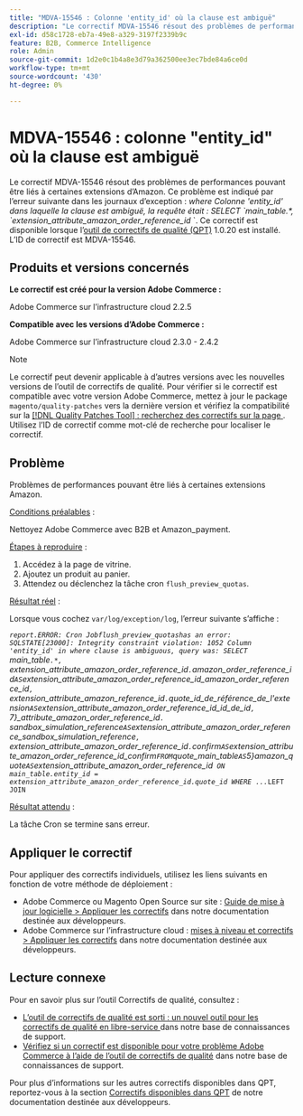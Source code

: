 ```yaml
---
title: "MDVA-15546 : Colonne 'entity_id' où la clause est ambiguë"
description: "Le correctif MDVA-15546 résout des problèmes de performances pouvant être liés à certaines extensions d’Amazon. Ce problème est indiqué par l’erreur suivante dans les journaux d’exception : *where*   *Colonne 'entity\_id' dans laquelle la clause est ambiguë, la requête était : SELECT \\`main\_table\\`.\\*, \\`extension\\_attribute\\_amazon\\_order\\_reference\\_id* \\`. Ce correctif est disponible lorsque l’[outil de correctifs de qualité (QPT)](/help/announcements/adobe-commerce-announcements/magento-quality-patches-released-new-tool-to-self-serve-quality-patches.md) 1.0.20 est installé. L’ID de correctif est MDVA-15546."
exl-id: d58c1728-eb7a-49e8-a329-3197f2339b9c
feature: B2B, Commerce Intelligence
role: Admin
source-git-commit: 1d2e0c1b4a8e3d79a362500ee3ec7bde84a6ce0d
workflow-type: tm+mt
source-wordcount: '430'
ht-degree: 0%

---
```


# MDVA-15546 : colonne &quot;entity_id&quot; où la clause est ambiguë

Le correctif MDVA-15546 résout des problèmes de performances pouvant être liés à certaines extensions d’Amazon. Ce problème est indiqué par l’erreur suivante dans les journaux d’exception : *where*   *Colonne &#39;entity\_id&#39; dans laquelle la clause est ambiguë, la requête était : SELECT \`main\_table\.\*, \`extension\_attribute\_amazon\_order\_reference\_id* \`. Ce correctif est disponible lorsque l’[outil de correctifs de qualité (QPT)](/help/announcements/adobe-commerce-announcements/magento-quality-patches-released-new-tool-to-self-serve-quality-patches.md) 1.0.20 est installé. L’ID de correctif est MDVA-15546.

## Produits et versions concernés

**Le correctif est créé pour la version Adobe Commerce :**

Adobe Commerce sur l’infrastructure cloud 2.2.5

**Compatible avec les versions d’Adobe Commerce :**

Adobe Commerce sur l’infrastructure cloud 2.3.0 - 2.4.2

>[!NOTE]
>
>Le correctif peut devenir applicable à d’autres versions avec les nouvelles versions de l’outil de correctifs de qualité. Pour vérifier si le correctif est compatible avec votre version Adobe Commerce, mettez à jour le package `magento/quality-patches` vers la dernière version et vérifiez la compatibilité sur la [[!DNL Quality Patches Tool] : recherchez des correctifs sur la page ](https://devdocs.magento.com/quality-patches/tool.html#patch-grid). Utilisez l’ID de correctif comme mot-clé de recherche pour localiser le correctif.

## Problème

Problèmes de performances pouvant être liés à certaines extensions Amazon.

<u>Conditions préalables</u> :

Nettoyez Adobe Commerce avec B2B et Amazon\_payment.

<u>Étapes à reproduire</u> :

1. Accédez à la page de vitrine.
1. Ajoutez un produit au panier.
1. Attendez ou déclenchez la tâche cron `flush_preview_quotas`.

<u>Résultat réel</u> :

Lorsque vous cochez `var/log/exception/log`, l’erreur suivante s’affiche :

*`report.ERROR: Cron Jobflush_preview_quotashas an error: SQLSTATE[23000]: Integrity constraint violation: 1052 Column 'entity_id' in where clause is ambiguous, query was: SELECT `main_table`.*, `extension_attribute_amazon_order_reference_id`.`amazon_order_reference_id` AS `extension_attribute_amazon_order_reference_id_amazon_order_reference_id`, `extension_attribute_amazon_reference_id`.`quote_id_de_référence_de_l&#39;extension` AS `extension_attribute_amazon_order_reference_id_id_de_id`, `7}_attribute_amazon_order_reference_id`.` sandbox_simulation_reference` AS `extension_attribute_amazon_order_reference_sandbox_simulation_reference`, `extension_attribute_amazon_order_reference_id`.`confirm` AS `extension_attribute_amazon_order_reference_id_confirm` FROM `quote_main_table` AS `5}amazon_quote` AS `extension_attribute_amazon_order_reference_id` ON main_table.entity_id = extension_attribute_amazon_order_reference_id.quote_id WHERE ...`*` LEFT JOIN `

<u>Résultat attendu</u> :

La tâche Cron se termine sans erreur.

## Appliquer le correctif

Pour appliquer des correctifs individuels, utilisez les liens suivants en fonction de votre méthode de déploiement :

* Adobe Commerce ou Magento Open Source sur site : [Guide de mise à jour logicielle > Appliquer les correctifs](https://devdocs.magento.com/guides/v2.4/comp-mgr/patching/mqp.html) dans notre documentation destinée aux développeurs.
* Adobe Commerce sur l’infrastructure cloud : [mises à niveau et correctifs > Appliquer les correctifs](https://devdocs.magento.com/cloud/project/project-patch.html) dans notre documentation destinée aux développeurs.

## Lecture connexe

Pour en savoir plus sur l’outil Correctifs de qualité, consultez :

* [ L’outil de correctifs de qualité est sorti : un nouvel outil pour les correctifs de qualité en libre-service ](/help/announcements/adobe-commerce-announcements/magento-quality-patches-released-new-tool-to-self-serve-quality-patches.md) dans notre base de connaissances de support.
* [Vérifiez si un correctif est disponible pour votre problème Adobe Commerce à l’aide de l’outil de correctifs de qualité](/help/support-tools/patches-available-in-qpt-tool/check-patch-for-magento-issue-with-magento-quality-patches.md) dans notre base de connaissances de support.

Pour plus d’informations sur les autres correctifs disponibles dans QPT, reportez-vous à la section [Correctifs disponibles dans QPT](https://devdocs.magento.com/quality-patches/tool.html#patch-grid) de notre documentation destinée aux développeurs.
